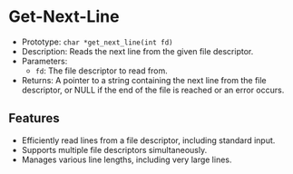 # Get-Next-Line

- Prototype: `char *get_next_line(int fd)`
- Description: Reads the next line from the given file descriptor.
- Parameters:
  - `fd`: The file descriptor to read from.
- Returns:
  A pointer to a string containing the next line from the file descriptor, or NULL if the end of the file is reached or an error occurs.

## Features

- Efficiently read lines from a file descriptor, including standard input.
- Supports multiple file descriptors simultaneously.
- Manages various line lengths, including very large lines.

